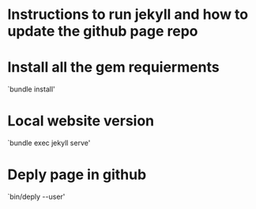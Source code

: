 # Instructions to run jekyll and how to update the github page repo

# Install all the gem requierments
`bundle install'

# Local website version
`bundle exec jekyll serve'

# Deply page in github
`bin/deply --user'